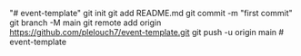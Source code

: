 "# event-template"  git init git add README.md git commit -m "first commit" git branch -M main git remote add origin https://github.com/plelouch7/event-template.git git push -u origin main
#   e v e n t - t e m p l a t e  
 